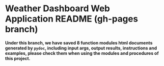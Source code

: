 # Weather Dashboard Web Application README (gh-pages branch)
**Under this branch, we have saved 8 function modules html documents generated by `pydoc`, including input args, output results, instructions and examples, please check them when using the modules and procedures of this project.**
